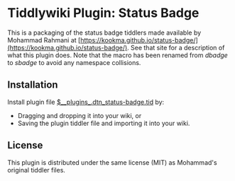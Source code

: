# Tiddlywiki Plugin: Status Badge

This is a packaging of the status badge tiddlers made available by Mohammad
Rahmani at
[https://kookma.github.io/status-badge/](https://kookma.github.io/status-badge/).
See that site for a description of what this plugin does. Note that the macro
has been renamed from _dbadge_ to _sbadge_ to avoid any namespace collisions.

## Installation ##

Install plugin file
[$\_\_plugins\_.dtn\_status-badge.tid](https://github.com/dnebauer/tw-status-badge/blob/master/plugin/%24__plugins_.dtn_status-badge.tid) by:

* Dragging and dropping it into your wiki, or
* Saving the plugin tiddler file and importing it into your wiki.

## License ##

This plugin is distributed under the same license (MIT) as Mohammad's original
tiddler files.
